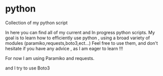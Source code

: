 # python
Collection of my python script

In here you can find all of my current and In progress python scripts.
My goal is to learn how to efficiently use python , using a broad variety of modules (paramiko,requests,boto3,ect...)
Feel free to use them, and don't hesitate if you have any advice , as I am eager to learn !!!

For now I am using Paramiko and requests.

and I try to use Boto3
